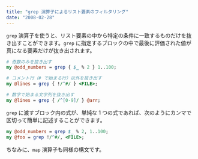 ```yaml
---
title: "grep 演算子によるリスト要素のフィルタリング"
date: "2008-02-28"
---
```


`grep` 演算子を使うと、リスト要素の中から特定の条件に一致するものだけを抜き出すことができます。`grep` に指定するブロックの中で最後に評価された値が真になる要素だけが抜き出されます。

```perl
# 奇数のみを抜き出す
my @odd_numbers = grep { $_ % 2 } 1..100;

# コメント行（# で始まる行）以外を抜き出す
my @lines = grep { !/^#/ } <FILE>;

# 数字で始まる文字列を抜き出す
my @lines = grep { /^[0-9]/ } @arr;
```

`grep` に渡すブロック内の式が、単純な 1 つの式であれば、次のようにカンマで区切って簡単に記述することができます。

```perl
my @odd_numbers = grep $_ % 2, 1..100;
my @foo = grep !/^#/, <FILE>;
```

ちなみに、`map` 演算子も同様の構文です。

